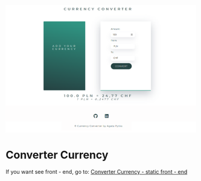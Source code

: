 ![Converter Currency](src/main/webapp/img/easy-converter-currency.png)



# Converter Currency

If you want see front - end, go to:
[Converter Currency - static front - end](https://apytka.github.io/EasyCurrencyConverter/)
